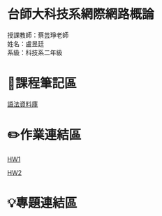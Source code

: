 # 台師大科技系網際網路概論 
授課教師：蔡芸琤老師   
姓名：盧昱廷   
系級：科技系二年級 
# 📖課程筆記區
[語法資料庫](https://www.w3schools.com/html/html_elements.asp)
# ✏️作業連結區
[HW1](https://dniellu.github.io/My-web/)

[HW2](https://youtu.be/7IMTisUJOaM)
# 💡專題連結區  
